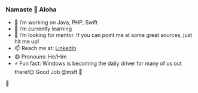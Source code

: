 ### Namaste 🙏 Aloha


<!--
**drigio/drigio** is a ✨ _special_ ✨ repository because its `README.md` (this file) appears on your GitHub profile.

Here are some ideas to get you started:

- 🔭 I’m currently working on ...
- 🌱 I’m currently learning ...
- 👯 I’m looking to collaborate on ...
- 🤔 I’m looking for help with ...
- 💬 Ask me about ...
- 📫 How to reach me: ...
- 😄 Pronouns: ...
- ⚡ Fun fact: ...
-->

- 🔭 I’m working on Java, PHP, Swift
- 🌱 I’m currently learning 
- 🤔 I’m looking for mentor. If you can point me at some great sources, just hit me up!
- 📫 Reach me at: [LinkedIn](https://www.linkedin.com/in/ansar-dauletbayev-8b6630a3/) 
- 😄 Pronouns: He/Him
- ⚡ Fun fact: Windows is becoming the daily driver for many of us out there!😉 Good Job @msft 🙌  

 🧐 
